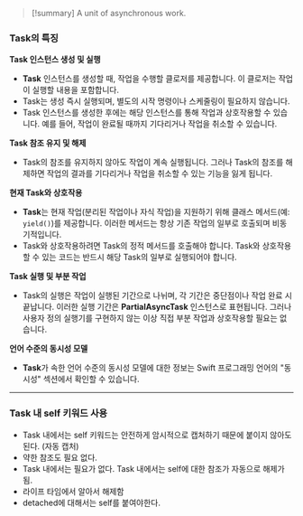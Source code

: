 >[!summary]
>A unit of asynchronous work.
### Task의 특징

**Task 인스턴스 생성 및 실행**

- **Task** 인스턴스를 생성할 때, 작업을 수행할 클로저를 제공합니다. 이 클로저는 작업이 실행할 내용을 포함합니다.
- Task는 생성 즉시 실행되며, 별도의 시작 명령이나 스케줄링이 필요하지 않습니다.
- Task 인스턴스를 생성한 후에는 해당 인스턴스를 통해 작업과 상호작용할 수 있습니다. 예를 들어, 작업이 완료될 때까지 기다리거나 작업을 취소할 수 있습니다.

**Task 참조 유지 및 해제**

- Task의 참조를 유지하지 않아도 작업이 계속 실행됩니다. 그러나 Task의 참조를 해제하면 작업의 결과를 기다리거나 작업을 취소할 수 있는 기능을 잃게 됩니다.

**현재 Task와 상호작용**

- **Task**는 현재 작업(분리된 작업이나 자식 작업)을 지원하기 위해 클래스 메서드(예: `yield()`)를 제공합니다. 이러한 메서드는 항상 기존 작업의 일부로 호출되며 비동기적입니다.
- Task와 상호작용하려면 Task의 정적 메서드를 호출해야 합니다. Task와 상호작용할 수 있는 코드는 반드시 해당 Task의 일부로 실행되어야 합니다.

**Task 실행 및 부분 작업**

- Task의 실행은 작업이 실행된 기간으로 나뉘며, 각 기간은 중단점이나 작업 완료 시 끝납니다. 이러한 실행 기간은 **PartialAsyncTask** 인스턴스로 표현됩니다. 그러나 사용자 정의 실행기를 구현하지 않는 이상 직접 부분 작업과 상호작용할 필요는 없습니다.

**언어 수준의 동시성 모델**

- **Task**가 속한 언어 수준의 동시성 모델에 대한 정보는 Swift 프로그래밍 언어의 "동시성" 섹션에서 확인할 수 있습니다.

---
### Task 내 self 키워드 사용
 - Task 내에서는 self 키워드는 안전하게 암시적으로 캡처하기 때문에 붙이지 않아도 된다. (자동 캡처)
 - 약한 참조도 필요 없다.
 - Task 내에서는 필요가 없다. Task 내에서는 self에 대한 참조가 자동으로 해제가 됨.
 - 라이프 타임에서 알아서 해제함
 - detached에 대해서는 self를 붙여야한다.
